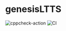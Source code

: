 # genesisLTTS
![cppcheck-action](https://github.com/stepin104777/genesisLTTS/workflows/cppcheck-action/badge.svg?branch=master)
![CI](https://github.com/stepin104777/genesisLTTS/workflows/CI/badge.svg)
